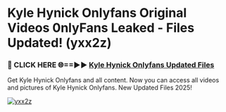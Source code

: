 # Kyle Hynick Onlyfans Original Videos 0nlyFans Leaked - Files Updated! (yxx2z)

<h3>🔴 CLICK HERE 🌐==►► <a href="https://tinyurl.com/2wckxsce" rel="nofollow">Kyle Hynick Onlyfans Updated Files</a></h3>

Get Kyle Hynick Onlyfans and all content. Now you can access all videos and pictures of Kyle Hynick Onlyfans. New Updated Files 2025!

[![yxx2z](https://i.imgur.com/AFduVYN.gif)](https://tinyurl.com/2wckxsce)
